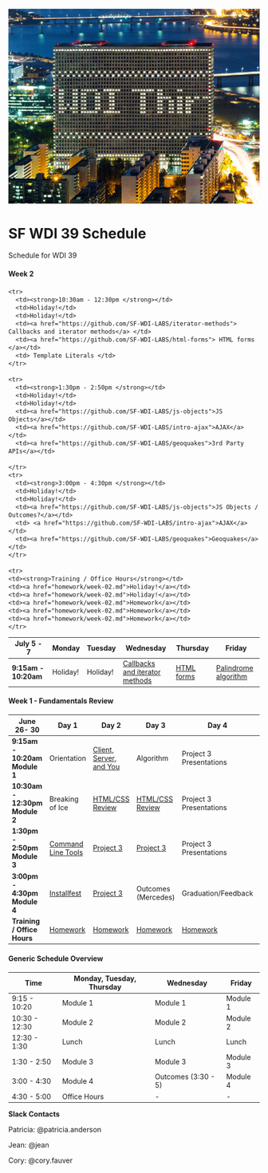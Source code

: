 <p align="center">
<img src="PhotoFunia-1497888882.gif" >
</p>

# SF WDI 39 Schedule

Schedule for WDI 39

#### Week 2
<table>
  <thead>
    <tr>
      <th>July 5 - 7</th>
      <th> Monday </th>
      <th> Tuesday </th>
      <th> Wednesday </th>
      <th> Thursday </th>
      <th> Friday </th>
    </tr>
  </thead>
  <tbody>
    <tr>
      <td><strong>9:15am - 10:20am </strong></td>
      <td>Holiday!</td>
      <td>Holiday!</td>
      <td><a href="https://github.com/SF-WDI-LABS/iterator-methods">Callbacks and iterator methods</a></td>
      <!-- https://github.com/SF-WDI-LABS/laundry-lab ? -->
      <td><a href="https://github.com/SF-WDI-LABS/html-forms">HTML forms</a></td>
      <td><a href="https://github.com/SF-WDI-LABS/js-algorithms-drills/tree/master/palindromes">Palindrome algorithm</a> </td>
    </tr>

    <tr>
      <td><strong>10:30am - 12:30pm </strong></td>
      <td>Holiday!</td>
      <td>Holiday!</td>
      <td><a href="https://github.com/SF-WDI-LABS/iterator-methods"> Callbacks and iterator methods</a> </td>
      <td><a href="https://github.com/SF-WDI-LABS/html-forms"> HTML forms </a></td>
      <td> Template Literals </td>
    </tr>

    <tr>
      <td><strong>1:30pm - 2:50pm </strong></td>
      <td>Holiday!</td>
      <td>Holiday!</td>
      <td><a href="https://github.com/SF-WDI-LABS/js-objects">JS Objects</a></td>
      <td><a href="https://github.com/SF-WDI-LABS/intro-ajax">AJAX</a></td>
      <td><a href="https://github.com/SF-WDI-LABS/geoquakes">3rd Party APIs</a></td>

    </tr>
    <tr>
      <td><strong>3:00pm - 4:30pm </strong></td>
      <td>Holiday!</td>
      <td>Holiday!</td>
      <td><a href="https://github.com/SF-WDI-LABS/js-objects">JS Objects / Outcomes?</a></td>
      <td> <a href="https://github.com/SF-WDI-LABS/intro-ajax">AJAX</a> </td>
      <td><a href="https://github.com/SF-WDI-LABS/geoquakes">Geoquakes</a></td>
    </tr>

    <tr>
    <td><strong>Training / Office Hours</strong></td>
    <td><a href="homework/week-02.md">Holiday!</a></td>
    <td><a href="homework/week-02.md">Holiday!</a></td>
    <td><a href="homework/week-02.md">Homework</a></td>
    <td><a href="homework/week-02.md">Homework</a></td>
    <td><a href="homework/week-02.md">Homework</a></td>
    </tr>
  </tbody>
</table>

#### Week 1 - Fundamentals Review
<table><thead>
<tr>
<th>June 26- 30</th>
<th>Day 1</th>
<th>Day 2</th>
<th>Day 3</th>
<th>Day 4</th>
<th>Day  5</th>
</tr>
</thead><tbody>
<tr>
<td><strong>9:15am - 10:20am Module 1</strong></td>
<td>Orientation</td>
<td><a href="https://github.com/SF-WDI-LABS/the-client-the-server-and-you/blob/master/README.md">Client, Server, and You</a></td>
<td>Algorithm</td>
<td>Project 3 Presentations</td>
<td>Graduation/Feedback</td>
</tr>

<tr>
<td><strong>10:30am - 12:30pm Module 2</strong></td>
<td>Breaking of Ice</td>
<td><a href="https://github.com/sf-wdi-labs/html-css-review">HTML/CSS Review</a></td>
<td><a href="https://github.com/sf-wdi-labs/html-css-review">HTML/CSS Review</a></td>
<td>Project 3 Presentations</td>
<td>Graduation/Feedback</td>
</tr>

<tr>
<td><strong>1:30pm - 2:50pm Module 3</strong></td>
<td><a href="https://github.com/SF-WDI-LABS/command-line">Command Line Tools</a></td>
<td><a href="https://github.com/sf-wdi-36/project-03">Project 3</a></td>
<td><a href="https://github.com/sf-wdi-36/project-03">Project 3</a></td>
<td>Project 3 Presentations</td>
<td>Stuff</td>

</tr>
<tr>
<td><strong>3:00pm - 4:30pm Module 4</strong></td>
<td><a href="https://github.com/sf-wdi-labs/installfest">Installfest</a></td>
<td><a href="https://github.com/sf-wdi-36/project-03">Project 3</a></td>
<td>Outcomes (Mercedes)</td>
<td>Graduation/Feedback</td>
<td>Graduation/Feedback</td>
</tr>

<tr>
<td><strong>Training / Office Hours</strong></td>
<td><a href="homework/week-01.md">Homework</a></td>
<td><a href="homework/week-01.md">Homework</a></td>
<td><a href="homework/week-01.md">Homework</a></td>
<td><a href="homework/week-01.md">Homework</a></td>
<td><a href="homework/week-01.md">Homework</a></td>
</tr>
</tbody></table>

#### Generic Schedule Overview

Time | Monday, Tuesday, Thursday  | Wednesday | Friday
----- | ------------------ | ----- | ----
9:15 - 10:20  | Module 1   | Module 1     | Module 1
10:30 - 12:30| Module 2   | Module 2     | Module 2
12:30 - 1:30 | Lunch         | Lunch          | Lunch
1:30 - 2:50 | Module 3      | Module 3   | Module 3
3:00 - 4:30 | Module 4      | Outcomes (3:30 - 5)  | Module 4
4:30 - 5:00 | Office Hours   | - | -


**Slack Contacts**  

Patricia: @patricia.anderson

Jean: @jean

Cory: @cory.fauver
